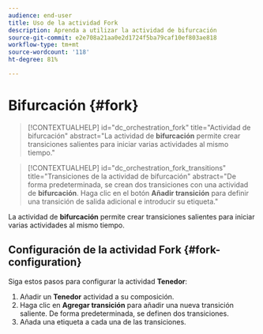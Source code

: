 ```yaml
---
audience: end-user
title: Uso de la actividad Fork
description: Aprenda a utilizar la actividad de bifurcación
source-git-commit: e2e708a21aa0e2d1724f5ba79caf10ef803ae818
workflow-type: tm+mt
source-wordcount: '118'
ht-degree: 81%

---
```



# Bifurcación {#fork}

>[!CONTEXTUALHELP]
>id="dc_orchestration_fork"
>title="Actividad de bifurcación"
>abstract="La actividad de **bifurcación** permite crear transiciones salientes para iniciar varias actividades al mismo tiempo."


>[!CONTEXTUALHELP]
>id="dc_orchestration_fork_transitions"
>title="Transiciones de la actividad de bifurcación"
>abstract="De forma predeterminada, se crean dos transiciones con una actividad de **bifurcación**. Haga clic en el botón **Añadir transición** para definir una transición de salida adicional e introducir su etiqueta."

La actividad de **bifurcación** permite crear transiciones salientes para iniciar varias actividades al mismo tiempo.

## Configuración de la actividad Fork {#fork-configuration}

Siga estos pasos para configurar la actividad **Tenedor**:

1. Añadir un **Tenedor** actividad a su composición.
1. Haga clic en **Agregar transición** para añadir una nueva transición saliente. De forma predeterminada, se definen dos transiciones.
1. Añada una etiqueta a cada una de las transiciones.


